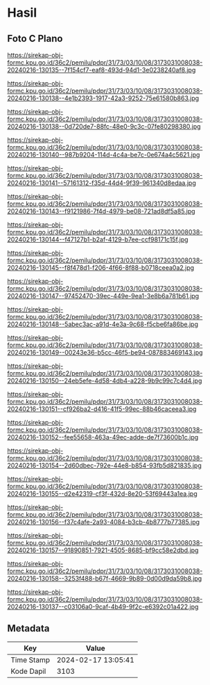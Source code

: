# Hasil

## Foto C Plano

https://sirekap-obj-formc.kpu.go.id/36c2/pemilu/pdpr/31/73/03/10/08/3173031008038-20240216-130135--7f154cf7-eaf8-493d-94d1-3e0238240af8.jpg

https://sirekap-obj-formc.kpu.go.id/36c2/pemilu/pdpr/31/73/03/10/08/3173031008038-20240216-130138--4e1b2393-1917-42a3-9252-75e61580b863.jpg

https://sirekap-obj-formc.kpu.go.id/36c2/pemilu/pdpr/31/73/03/10/08/3173031008038-20240216-130138--0d720de7-88fc-48e0-9c3c-07fe80298380.jpg

https://sirekap-obj-formc.kpu.go.id/36c2/pemilu/pdpr/31/73/03/10/08/3173031008038-20240216-130140--987b9204-114d-4c4a-be7c-0e674a4c5621.jpg

https://sirekap-obj-formc.kpu.go.id/36c2/pemilu/pdpr/31/73/03/10/08/3173031008038-20240216-130141--57161312-f35d-44d4-9f39-961340d8edaa.jpg

https://sirekap-obj-formc.kpu.go.id/36c2/pemilu/pdpr/31/73/03/10/08/3173031008038-20240216-130143--f9121986-7f4d-4979-be08-721ad8df5a85.jpg

https://sirekap-obj-formc.kpu.go.id/36c2/pemilu/pdpr/31/73/03/10/08/3173031008038-20240216-130144--f47127b1-b2af-4129-b7ee-ccf98171c15f.jpg

https://sirekap-obj-formc.kpu.go.id/36c2/pemilu/pdpr/31/73/03/10/08/3173031008038-20240216-130145--f8f478d1-f206-4f66-8f88-b0718ceea0a2.jpg

https://sirekap-obj-formc.kpu.go.id/36c2/pemilu/pdpr/31/73/03/10/08/3173031008038-20240216-130147--97452470-39ec-449e-9ea1-3e8b6a781b61.jpg

https://sirekap-obj-formc.kpu.go.id/36c2/pemilu/pdpr/31/73/03/10/08/3173031008038-20240216-130148--5abec3ac-a91d-4e3a-9c68-f5cbe6fa86be.jpg

https://sirekap-obj-formc.kpu.go.id/36c2/pemilu/pdpr/31/73/03/10/08/3173031008038-20240216-130149--00243e36-b5cc-46f5-be94-087883469143.jpg

https://sirekap-obj-formc.kpu.go.id/36c2/pemilu/pdpr/31/73/03/10/08/3173031008038-20240216-130150--24eb5efe-4d58-4db4-a228-9b9c99c7c4d4.jpg

https://sirekap-obj-formc.kpu.go.id/36c2/pemilu/pdpr/31/73/03/10/08/3173031008038-20240216-130151--cf926ba2-d416-41f5-99ec-88b46caceea3.jpg

https://sirekap-obj-formc.kpu.go.id/36c2/pemilu/pdpr/31/73/03/10/08/3173031008038-20240216-130152--fee55658-463a-49ec-adde-de7f73600b1c.jpg

https://sirekap-obj-formc.kpu.go.id/36c2/pemilu/pdpr/31/73/03/10/08/3173031008038-20240216-130154--2d60dbec-792e-44e8-b854-93fb5d821835.jpg

https://sirekap-obj-formc.kpu.go.id/36c2/pemilu/pdpr/31/73/03/10/08/3173031008038-20240216-130155--d2e42319-cf3f-432d-8e20-53f69443a1ea.jpg

https://sirekap-obj-formc.kpu.go.id/36c2/pemilu/pdpr/31/73/03/10/08/3173031008038-20240216-130156--f37c4afe-2a93-4084-b3cb-4b8777b77385.jpg

https://sirekap-obj-formc.kpu.go.id/36c2/pemilu/pdpr/31/73/03/10/08/3173031008038-20240216-130157--91890851-7921-4505-8685-bf9cc58e2dbd.jpg

https://sirekap-obj-formc.kpu.go.id/36c2/pemilu/pdpr/31/73/03/10/08/3173031008038-20240216-130158--3253f488-b67f-4669-9b89-0d00d9da59b8.jpg

https://sirekap-obj-formc.kpu.go.id/36c2/pemilu/pdpr/31/73/03/10/08/3173031008038-20240216-130137--c03106a0-9caf-4b49-9f2c-e6392c01a422.jpg


## Metadata

| Key        | Value               |
| ---------- | ------------------- |
| Time Stamp | 2024-02-17 13:05:41 |
| Kode Dapil | 3103                |



